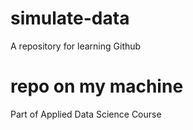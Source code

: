# simulate-data
A repository for learning Github

# repo on my machine

Part of Applied Data Science Course


